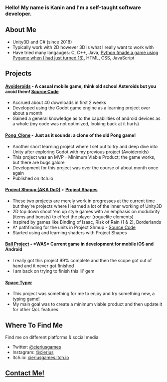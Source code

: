 <h3>Hello! My name is Kanin and I'm a self-taught software developer.</h3>

<h2>About Me</h2>

- Unity3D and C# (since 2018)
- Typically work with 2D however 3D is what I really want to work with
- Have tried many langauges: C, C++, Java, <a href="https://gamejolt.com/games/safe-sound/121519">Python (made a game using Pygame when I had just turned 16)</a>, HTML, CSS, JavaScript

<h2>Projects</h2>
<h4><a href="https://play.google.com/store/apps/details?id=org.CieriusGames.Avoideroids&hl=en_US&gl=US">Avoideroids</a> - A casual mobile game, think old school Asteroids but you avoid them! <a href="https://github.com/cierius/Avoideroids">Source Code</a></h4>

- Accrued about 40 downloads in first 2 weeks
- Developed using the Godot game engine as a learning project over about a month
- Gained a general knowledge as to the capabilities of android devices as a whole (my code was not optimized, looking back at it hurts)


<h4><a href="https://cieriusgames.itch.io/pong-clone">Pong_Clone</a> - Just as it sounds: a clone of the old Pong game!</h4>

- Another short learning project where I set out to try and deep dive into Unity after exploring Godot with my previous project (Avoideroids)
- This project was an MVP - Minimum Viable Product; the game works, but there are bugs galore
- Development for this project was over the course of about month once again
- Published on Itch.io 


<h4><a href="https://github.com/cierius/DoD">Project Shmup (AKA DoD)</a> + <a href="">Project Shapes</a></h4>

- These two projects are merely work in progresses at the current time but they're projects where I learned a lot of the inner working of Unity3D
- 2D top down shoot 'em up style games with an emphasis on modularity (items and boosts) to effect the player (roguelite elements)
- Inspired by games like Binding of Isaac, Risk of Rain (1 & 2), Borderlands
- A* pathfinding for the units in Project Shmup - <a href="https://github.com/cierius/DoD/blob/main/Shmup/Assets/Scripts/Enemy%20Related%20Scripts/AIManager.cs">Source Code</a>
- Started using and learning shaders with Project Shapes


<h4><a href="">Ball Project</a> - *WAS* Current game in development for mobile iOS and Android</h4>

- I really got this project 99% complete and then the scope got out of hand and it never got finished
- I am back on trying to finish this lil' gem


<h4><a href="https://cieriusgames.itch.io/space-typer">Space Typer</a></h4>

- This project was something for me to enjoy and try something new, a typing game!
- My main goal was to create a minimum viable product and then update it for other QoL features



<h2>Where To Find Me</h2>
Find me on different platforms & social media:

- Twitter: <a href="https://twitter.com/CieriusGames">@cieriusgames</a>
- Instagram: <a href="https://www.instagram.com/cierius_art/">@cierius</a>
- Itch.io: <a href="https://cieriusgames.itch.io/">cieriusgames.itch.io</a>

<h2><a href="kanin.mann00@gmail.com">Contact Me!</a></h2>
<!---
cierius/cierius is a ✨ special ✨ repository because its `README.md` (this file) appears on your GitHub profile.
You can click the Preview link to take a look at your changes.
--->
